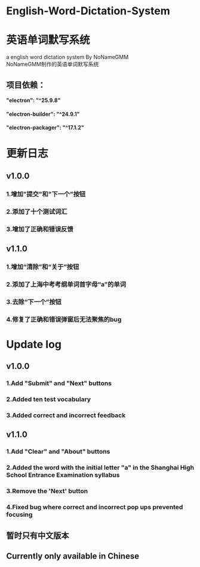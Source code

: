 # English-Word-Dictation-System
# 英语单词默写系统
a english word dictation system By NoNameGMM  
NoNameGMM制作的英语单词默写系统  
## 项目依赖：
#### "electron": "^25.9.8"  
#### "electron-builder": "^24.9.1"  
#### "electron-packager": "^17.1.2"  

# 更新日志
## v1.0.0
### 1.增加"提交"和"下一个"按钮
### 2.添加了十个测试词汇
### 3.增加了正确和错误反馈

## v1.1.0
### 1.增加“清除”和“关于”按钮
### 2.添加了上海中考考纲单词首字母“a”的单词
### 3.去除“下一个”按钮
### 4.修复了正确和错误弹窗后无法聚焦的bug

# Update log
## v1.0.0
### 1.Add "Submit" and "Next" buttons
### 2.Added ten test vocabulary
### 3.Added correct and incorrect feedback

## v1.1.0
### 1.Add "Clear" and "About" buttons
### 2.Added the word with the initial letter "a" in the Shanghai High School Entrance Examination syllabus
### 3.Remove the 'Next' button
### 4.Fixed bug where correct and incorrect pop ups prevented focusing

## 暂时只有中文版本
## Currently only available in Chinese

